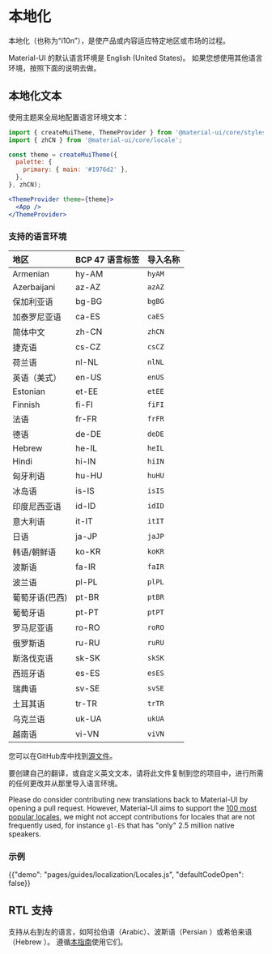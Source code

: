 # 本地化

<p class="description">本地化（也称为“i10n”），是使产品或内容适应特定地区或市场的过程。</p>

Material-UI 的默认语言环境是 English (United States)。 如果您想使用其他语言环境，按照下面的说明去做。

## 本地化文本

使用主题来全局地配置语言环境文本：

```jsx
import { createMuiTheme, ThemeProvider } from '@material-ui/core/styles';
import { zhCN } from '@material-ui/core/locale';

const theme = createMuiTheme({
  palette: {
    primary: { main: '#1976d2' },
  },
}, zhCN);

<ThemeProvider theme={theme}>
  <App />
</ThemeProvider>
```

### 支持的语言环境

| 地区          | BCP 47 语言标签 | 导入名称   |
|:----------- |:----------- |:------ |
| Armenian    | hy-AM       | `hyAM` |
| Azerbaijani | az-AZ       | `azAZ` |
| 保加利亚语       | bg-BG       | `bgBG` |
| 加泰罗尼亚语      | ca-ES       | `caES` |
| 简体中文        | zh-CN       | `zhCN` |
| 捷克语         | cs-CZ       | `csCZ` |
| 荷兰语         | nl-NL       | `nlNL` |
| 英语（美式）      | en-US       | `enUS` |
| Estonian    | et-EE       | `etEE` |
| Finnish     | fi-FI       | `fiFI` |
| 法语          | fr-FR       | `frFR` |
| 德语          | de-DE       | `deDE` |
| Hebrew      | he-IL       | `heIL` |
| Hindi       | hi-IN       | `hiIN` |
| 匈牙利语        | hu-HU       | `huHU` |
| 冰岛语         | is-IS       | `isIS` |
| 印度尼西亚语      | id-ID       | `idID` |
| 意大利语        | it-IT       | `itIT` |
| 日语          | ja-JP       | `jaJP` |
| 韩语/朝鲜语      | ko-KR       | `koKR` |
| 波斯语         | fa-IR       | `faIR` |
| 波兰语         | pl-PL       | `plPL` |
| 葡萄牙语(巴西)    | pt-BR       | `ptBR` |
| 葡萄牙语        | pt-PT       | `ptPT` |
| 罗马尼亚语       | ro-RO       | `roRO` |
| 俄罗斯语        | ru-RU       | `ruRU` |
| 斯洛伐克语       | sk-SK       | `skSK` |
| 西班牙语        | es-ES       | `esES` |
| 瑞典语         | sv-SE       | `svSE` |
| 土耳其语        | tr-TR       | `trTR` |
| 乌克兰语        | uk-UA       | `ukUA` |
| 越南语         | vi-VN       | `viVN` |

您可以在GitHub库中找到[源文件](https://github.com/mui-org/material-ui/blob/master/packages/material-ui/src/locale/index.ts)。

要创建自己的翻译，或自定义英文文本，请将此文件复制到您的项目中，进行所需的任何更改并从那里导入语言环境。

Please do consider contributing new translations back to Material-UI by opening a pull request. However, Material-UI aims to support the [100 most popular locales](https://en.wikipedia.org/wiki/List_of_languages_by_number_of_native_speakers), we might not accept contributions for locales that are not frequently used, for instance `gl-ES` that has "only" 2.5 million native speakers.

### 示例

{{"demo": "pages/guides/localization/Locales.js", "defaultCodeOpen": false}}

## RTL 支持

支持从右到左的语言，如阿拉伯语（Arabic）、波斯语（Persian ）或希伯来语（Hebrew ）。 遵循[本指南](/guides/right-to-left/)使用它们。
